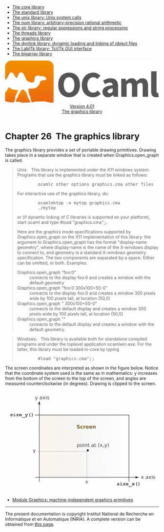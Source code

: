 <!-- ((! set title Manual !)) ((! set documentation !)) ((! set manual !)) ((! set nobreadcrumb !)) -->
<div class="manual content"><ul class="part_menu"><li><a href="core.html">The core library</a></li><li><a href="stdlib.html">The standard library</a></li><li><a href="libunix.html">The unix library: Unix system calls</a></li><li><a href="libnum.html">The num library: arbitrary-precision rational arithmetic</a></li><li><a href="libstr.html">The str library: regular expressions and string processing</a></li><li><a href="libthreads.html">The threads library</a></li><li class="active"><a href="libgraph.html">The graphics library</a></li><li><a href="libdynlink.html">The dynlink library: dynamic loading and linking of object files</a></li><li><a href="liblabltk.html">The LablTk library: Tcl/Tk GUI interface</a></li><li><a href="libbigarray.html">The bigarray library</a></li></ul><header><nav class="toc brand"><a class="brand" href="https://ocaml.org/"><img src="colour-logo-gray.svg" class="svg" alt="OCaml"></a></nav><nav class="toc"><div class="toc_version"><a href="/docs" id="version-select">Version 4.01</a></div><div class="toc_title"><a href="#">The graphics library</a></div></nav></header>




<h1 class="chapter" id="sec474"><span>Chapter 26</span>&nbsp;&nbsp;The graphics library</h1>
<p>The <span class="c007">graphics</span> library provides a set of portable drawing primitives.
Drawing takes place
in a separate window that is created when <span class="c007">Graphics.open_graph</span> is called.</p><blockquote class="quote"><span class="c011">Unix:</span>&nbsp;&nbsp;
This library is implemented under the X11 windows system. 
Programs that use the <span class="c007">graphics</span> library must be linked as follows:
<pre>        ocamlc <span class="c013">other options</span> graphics.cma <span class="c013">other files</span>
</pre>
For interactive use of the <span class="c007">graphics</span> library, do:
<pre>        ocamlmktop -o mytop graphics.cma
        ./mytop
</pre>
or (if dynamic linking of C libraries is supported on your platform),
start <span class="c007">ocaml</span> and type <span class="c007">#load "graphics.cma";;</span>.<p>Here are the graphics mode specifications supported by
<span class="c007">Graphics.open_graph</span> on
the X11 implementation of this library:
the argument to <span class="c007">Graphics.open_graph</span> has the format
<span class="c007">"</span><span class="c013">display-name geometry</span><span class="c007">"</span>,
where <span class="c013">display-name</span> is the name of the X-windows display to
connect to, and <span class="c013">geometry</span> is a standard X-windows geometry
specification. The two components are separated by a space. Either can
be omitted, or both. Examples:
</p><dl class="description"><dt class="dt-description">
<span class="c010">Graphics.open_graph "foo:0"</span></dt><dd class="dd-description">
connects to the display <span class="c007">foo:0</span> and creates a window with the default geometry
</dd><dt class="dt-description"><span class="c010">Graphics.open_graph "foo:0 300x100+50-0"</span></dt><dd class="dd-description">
connects to the display <span class="c007">foo:0</span> and creates a window 300 pixels wide
by 100 pixels tall, at location (50,0)
</dd><dt class="dt-description"><span class="c010">Graphics.open_graph " 300x100+50-0"</span></dt><dd class="dd-description">
connects to the default display and creates a window 300 pixels wide
by 100 pixels tall, at location (50,0)
</dd><dt class="dt-description"><span class="c010">Graphics.open_graph ""</span></dt><dd class="dd-description">
connects to the default display and creates a window with the default
geometry.
</dd></dl></blockquote><blockquote class="quote"><span class="c011">Windows:</span>&nbsp;&nbsp;
This library is available both for standalone compiled programs and
under the toplevel application <span class="c007">ocamlwin.exe</span>. For the latter, this
library must be loaded in-core by typing
<pre>        #load "graphics.cma";;
</pre></blockquote><p>The screen coordinates are interpreted as shown in the figure below.
Notice that the coordinate system used is the same as in mathematics:
<span class="c013">y</span> increases from the bottom of the screen to the top of the screen,
and angles are measured counterclockwise (in degrees).
Drawing is clipped to the screen.
</p><div class="center">
<img src="libgraph.gif">
</div><ul class="ftoc2"><li class="li-links">
<a href="../../api/4.01/Graphics.html">Module <span class="c007">Graphics</span>: machine-independent graphics primitives</a>
</li></ul>
<hr>





<div class="copyright">The present documentation is copyright Institut National de Recherche en Informatique et en Automatique (INRIA). A complete version can be obtained from <a href="http://caml.inria.fr/pub/docs/manual-ocaml/">this page</a>.</div></div>